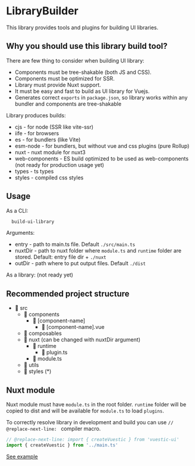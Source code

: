 # LibraryBuilder

This library provides tools and plugins for building UI libraries.

## Why you should use this library build tool?
There are few thing to consider when building UI library:
- Components must be tree-shakable (both JS and CSS).
- Components must be optimized for SSR.
- Library must provide Nuxt support.
- It must be easy and fast to build as UI library for Vuejs.
- Generates correct `exports` in `package.json`, so library works within any bundler and components are tree-shakable

Library produces builds:
- cjs - for node (SSR like vite-ssr)
- iife - for browsers
- es - for bundlers (like Vite)
- esm-node - for bundlers, but without vue and css plugins (pure Rollup)
- nuxt - nuxt module for nuxt3
- web-components - ES build optimized to be used as web-components (not ready for production usage yet)
- types - ts types
- styles - compiled css styles

## Usage
As a CLI:
```bash
  build-ui-library
```
Arguments:
- entry - path to main.ts file. Default `./src/main.ts`
- nuxtDir - path to nuxt folder where `module.ts` and `runtime` folder are stored. Default: entry file dir + `./nuxt`
- outDir - path where to put output files. Default `./dist`

As a library: (not ready yet)

## Recommended project structure

- 📁 src
  - 📁 components
    - 📁 [component-name]
      - 📄 [component-name].vue
  - 📁 composables
  - 📁 nuxt (can be changed with nuxtDir argument)
    - 📁 runtime
      - 📄 plugin.ts
    - 📄 module.ts
  - 📁 utils
  - 📁 styles (*)
  
## Nuxt module

Nuxt module must have `module.ts` in the root folder. 
`runtime` folder will be copied to dist and will be available for `module.ts` to load `plugins`.

To correctly resolve library in development and build you can use `// @replace-next-line: ` compiler macro.

```ts
// @replace-next-line: import { createVuestic } from 'vuestic-ui'
import { createVuestic } from '../main.ts'
```

[See example](./tests/demo/src/nuxt)